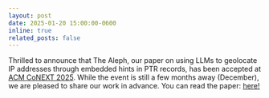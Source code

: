 ```yaml
---
layout: post
date: 2025-01-20 15:00:00-0600
inline: true
related_posts: false
---
```


Thrilled to announce that The Aleph, our paper on using LLMs to geolocate IP addresses through embedded hints in PTR records, has been accepted at [ACM CoNEXT 2025](https://conferences.sigcomm.org/co-next/2025/#!/home). While the event is still a few months away (December), we are pleased to share our work in advance. You can read the paper: [here!](/assets/pdf/papers/2025-the-aleph.pdf)